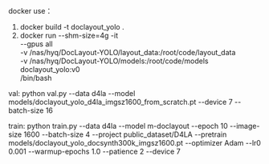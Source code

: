 docker use：
1. docker build -t doclayout_yolo .
2. docker run --shm-size=4g -it \
  --gpus all \
  -v /nas/hyq/DocLayout-YOLO/layout_data:/root/code/layout_data \
  -v /nas/hyq/DocLayout-YOLO/models:/root/code/models \
  doclayout_yolo:v0 \
  /bin/bash

val:
python val.py --data d4la --model models/doclayout_yolo_d4la_imgsz1600_from_scratch.pt --device 7 --batch-size 16

train:
python train.py --data d4la --model m-doclayout --epoch 10 --image-size 1600 --batch-size 4 --project public_dataset/D4LA --pretrain models/doclayout_yolo_docsynth300k_imgsz1600.pt --optimizer Adam --lr0 0.001 --warmup-epochs 1.0 --patience 2 --device 7